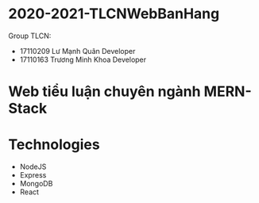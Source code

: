 # 2020-2021-TLCNWebBanHang
Group TLCN:
- 17110209 Lư Mạnh Quân Developer
- 17110163 Trương Minh Khoa Developer
# Web tiểu luận chuyên ngành MERN-Stack
# Technologies
- NodeJS
- Express
- MongoDB
- React
